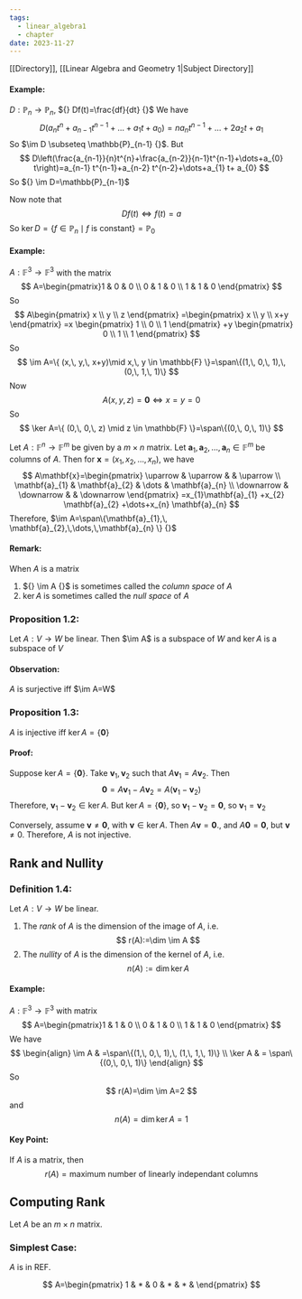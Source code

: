 ```yaml
---
tags:
  - linear_algebra1
  - chapter
date: 2023-11-27
---
```

[[Directory]], [[Linear Algebra and Geometry 1|Subject Directory]]

#### Example:
${} D: \mathbb{P}_{n}\to{}\mathbb{P}_{n} {}$, ${} Df(t)=\frac{df}{dt} {}$
We have 
$$
D(a_{n} t^{n}+a_{n-1} t^{n-1}+\dots+a_{1} t+a_{0})=n a_{n} t^{n-1} +\dots+2a_{2} t+a_{1}
$$
So $\im D \subseteq \mathbb{P}_{n-1} {}$. But 
$$
D\left(\frac{a_{n-1}}{n}t^{n}+\frac{a_{n-2}}{n-1}t^{n-1}+\dots+a_{0} t\right)=a_{n-1} t^{n-1}+a_{n-2} t^{n-2}+\dots+a_{1} t+ a_{0}
$$
So ${} \im D=\mathbb{P}_{n-1}$

Now note that 
$$
Df(t) \iff f(t)=a
$$
So $\ker D=\{ f \in \mathbb{P}_{n} \mid f \text{ is constant} \}=\mathbb{P}_{0}$
#### Example:
${} A: \mathbb{F}^{3}\to{}\mathbb{F}^{3} {}$ with the matrix
$$
A=\begin{pmatrix}1 & 0 & 0 \\ 0 & 1 & 0 \\ 1 & 1 & 0 \end{pmatrix} 
$$So
$$
A\begin{pmatrix} x \\ y \\ z \end{pmatrix} =\begin{pmatrix} x \\ y \\ x+y \end{pmatrix} =x \begin{pmatrix} 1 \\ 0 \\ 1 \end{pmatrix} +y \begin{pmatrix} 0 \\ 1 \\ 1 \end{pmatrix} 
$$
So
$$
\im A=\{ (x,\, y,\, x+y)\mid x,\, y \in \mathbb{F} \}=\span\{(1,\, 0,\, 1),\, (0,\, 1,\, 1)\}
$$
Now
$$
A(x,\, y,\, z)=\mathbf{0} \iff x=y=0
$$
So
$$
\ker A=\{ (0,\, 0,\, z) \mid z \in \mathbb{F} \}=\span\{(0,\, 0,\, 1)\}
$$

Let ${} A: \mathbb{F}^{n}\to{}\mathbb{F}^{m} {}$ be given by a ${} m\times n {}$ matrix. Let ${} \mathbf{a}_{1},\, \mathbf{a}_{2},\,\dots,\,\mathbf{a}_{n} \in \mathbb{F}^{m}  {}$ be columns of ${} A$. Then for $\mathbf{x}=(x_{1},\, x_{2},\,\dots,\,x_{n})$, we have
$$
A\mathbf{x}=\begin{pmatrix}
\uparrow & \uparrow &  & \uparrow \\
\mathbf{a}_{1} & \mathbf{a}_{2} & \dots & \mathbf{a}_{n} \\
\downarrow & \downarrow &  & \downarrow
\end{pmatrix}
=x_{1}\mathbf{a}_{1} +x_{2} \mathbf{a}_{2} +\dots+x_{n} \mathbf{a}_{n} 
$$
Therefore, $\im A=\span\{\mathbf{a}_{1},\, \mathbf{a}_{2},\,\dots,\,\mathbf{a}_{n} \} {}$
#### Remark:
When ${} A {}$ is a matrix
1. ${} \im A {}$ is sometimes called the *column space* of $A$
2. $\ker A {}$ is sometimes called the *null space* of $A$
### Proposition 1.2:
Let $A: V\to{}W$ be linear. Then $\im A$ is a subspace of $W$ and ${} \ker A {}$ is a subspace of ${} V {}$

#### Observation:
$A$ is surjective iff $\im A=W$ 
### Proposition 1.3:
$A$ is injective iff ${} \ker A=\{{\mathbf{0}}\} {}$
#### Proof:
Suppose ${} \ker A=\{ \mathbf{0} \} {}$. Take ${} \mathbf{v}_{1},\, \mathbf{v}_{2} {}$ such that ${} A\mathbf{v}_{1}=A\mathbf{v}_{2} {}$. Then
$$
\mathbf{0}=A\mathbf{v}_{1}-A\mathbf{v}_{2}=A(\mathbf{v}_{1}-\mathbf{v}_{2})
$$
Therefore, ${} \mathbf{v}_{1} -\mathbf{v}_{2} \in \ker A$. But $\ker A=\{ \mathbf{0} \}$, so ${} \mathbf{v}_{1}-\mathbf{v}_{2}=\mathbf{0} {}$, so ${} \mathbf{v}_{1}=\mathbf{v}_{2} {}$

Conversely, assume $\mathbf{v}\neq \mathbf{0} {}$, with ${} \mathbf{v} \in \ker A {}$. Then $A\mathbf{v}=\mathbf{0}$., and ${} A\mathbf{0}=\mathbf{0}$, but $\mathbf{v}\neq 0$. Therefore, $A$ is not injective.
## Rank and Nullity
### Definition 1.4:
Let $A:V\to{}W$ be linear.
1. The *rank* of $A {}$ is the dimension of the image of $A {}$, i.e.
$$
r(A):=\dim \im A
$$
2. The *nullity* of ${} A {}$ is the dimension of the kernel of $A$, i.e.
$$
n(A):=\dim \ker A
$$
#### Example:
${} A: \mathbb{F}^{3}\to{}\mathbb{F}^{3} {}$ with matrix
$$
A=\begin{pmatrix}1 & 1 & 0 \\ 0 & 1 & 0 \\ 1 & 1 & 0 \end{pmatrix} 
$$
We have
$$
\begin{align}
\im A & =\span\{(1,\, 0,\, 1),\, (1,\, 1,\, 1)\} \\
\ker A & = \span\{(0,\, 0,\, 1)\}
\end{align}
$$
So
$$
r(A)=\dim \im A=2
$$
and
$$
n(A)=\dim \ker A=1
$$
#### Key Point:
If $A$ is a matrix, then
$$
r(A)=\text{maximum number of linearly independant columns}
$$
## Computing Rank
Let ${} A$ be an ${} m \times  n {}$ matrix. 
### Simplest Case:
${} A$ is in REF.

$$
A=\begin{pmatrix}
1 & * & 0 & * & * & 
\end{pmatrix}
$$

